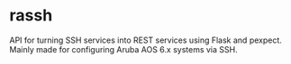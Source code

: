 # rassh

API for turning SSH services into REST services using Flask and pexpect. Mainly made for configuring Aruba AOS 6.x systems via SSH.
